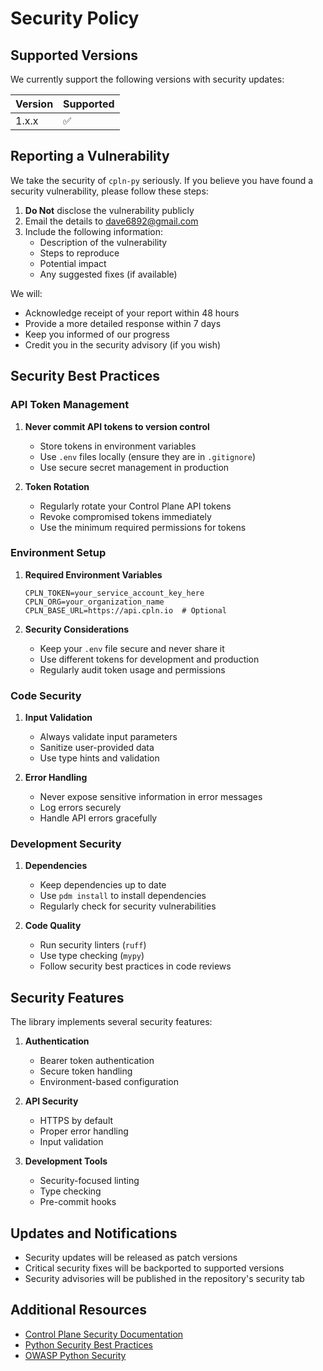 # Security Policy

## Supported Versions

We currently support the following versions with security updates:

| Version | Supported          |
| ------- | ------------------ |
| 1.x.x   | :white_check_mark: |

## Reporting a Vulnerability

We take the security of `cpln-py` seriously. If you believe you have found a security vulnerability, please follow these steps:

1. **Do Not** disclose the vulnerability publicly
2. Email the details to dave6892@gmail.com
3. Include the following information:
   - Description of the vulnerability
   - Steps to reproduce
   - Potential impact
   - Any suggested fixes (if available)

We will:
- Acknowledge receipt of your report within 48 hours
- Provide a more detailed response within 7 days
- Keep you informed of our progress
- Credit you in the security advisory (if you wish)

## Security Best Practices

### API Token Management

1. **Never commit API tokens to version control**
   - Store tokens in environment variables
   - Use `.env` files locally (ensure they are in `.gitignore`)
   - Use secure secret management in production

2. **Token Rotation**
   - Regularly rotate your Control Plane API tokens
   - Revoke compromised tokens immediately
   - Use the minimum required permissions for tokens

### Environment Setup

1. **Required Environment Variables**
   ```env
   CPLN_TOKEN=your_service_account_key_here
   CPLN_ORG=your_organization_name
   CPLN_BASE_URL=https://api.cpln.io  # Optional
   ```

2. **Security Considerations**
   - Keep your `.env` file secure and never share it
   - Use different tokens for development and production
   - Regularly audit token usage and permissions

### Code Security

1. **Input Validation**
   - Always validate input parameters
   - Sanitize user-provided data
   - Use type hints and validation

2. **Error Handling**
   - Never expose sensitive information in error messages
   - Log errors securely
   - Handle API errors gracefully

### Development Security

1. **Dependencies**
   - Keep dependencies up to date
   - Use `pdm install` to install dependencies
   - Regularly check for security vulnerabilities

2. **Code Quality**
   - Run security linters (`ruff`)
   - Use type checking (`mypy`)
   - Follow security best practices in code reviews

## Security Features

The library implements several security features:

1. **Authentication**
   - Bearer token authentication
   - Secure token handling
   - Environment-based configuration

2. **API Security**
   - HTTPS by default
   - Proper error handling
   - Input validation

3. **Development Tools**
   - Security-focused linting
   - Type checking
   - Pre-commit hooks

## Updates and Notifications

- Security updates will be released as patch versions
- Critical security fixes will be backported to supported versions
- Security advisories will be published in the repository's security tab

## Additional Resources

- [Control Plane Security Documentation](https://docs.controlplane.com/security)
- [Python Security Best Practices](https://docs.python.org/3/security/index.html)
- [OWASP Python Security](https://owasp.org/www-project-python-security/)
